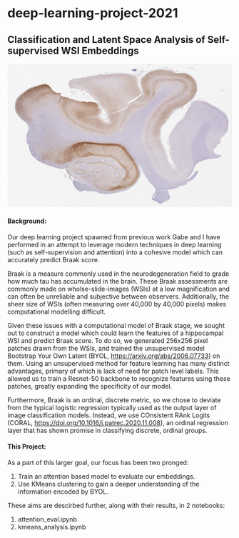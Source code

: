 # deep-learning-project-2021

## Classification and Latent Space Analysis of Self-supervised WSI Embeddings
<p align="center">
  <img src="https://github.com/john-mlr/deep-learning-project-2021/blob/main/orig_at8_45505.png" />
</p>

#### Background:
Our deep learning project spawned from previous work Gabe and I have performed in an attempt to leverage modern techniques in deep learning (such as self-supervision and attention) into a cohesive model which can accurately predict Braak score.

Braak is a measure commonly used in the neurodegeneration field to grade how much tau has accumulated in the brain. These Braak assessments are commonly made on wholse-slide-images (WSIs) at a low magnification and can often be unreliable and subjective between observers. Additionally, the sheer size of WSIs (often measuring over 40,000 by 40,000 pixels) makes computational modelling difficult. 

Given these issues with a computational model of Braak stage, we sought out to construct a model which could learn the features of a hippocampal WSI and predict Braak score. To do so, we generated 256x256 pixel patches drawn from the WSIs, and trained the unsupervised model Bootstrap Your Own Latent (BYOL, https://arxiv.org/abs/2006.07733) on them. Using an unsupervised method for feature learning has many distinct advantages, primary of which is lack of need for patch level labels. This allowed us to train a Resnet-50 backbone to recognize features using these patches, greatly expanding the specificity of our model.

Furthermore, Braak is an ordinal, discrete metric, so we chose to deviate from the typical logistic regression typically used as the output layer of image classification models. Instead, we use COnsistent RAnk Logits (CORAL, https://doi.org/10.1016/j.patrec.2020.11.008), an ordinal regression layer that has shown promise in classifying discrete, ordinal groups. 

#### This Project:
As a part of this larger goal, our focus has been two pronged:

1. Train an attention based model to evaluate our embeddings.
2. Use KMeans clustering to gain a deeper understanding of the information encoded by BYOL.

These aims are descirbed further, along with their results, in 2 notebooks:

1. attention_eval.ipynb
2. kmeans_analysis.ipynb
